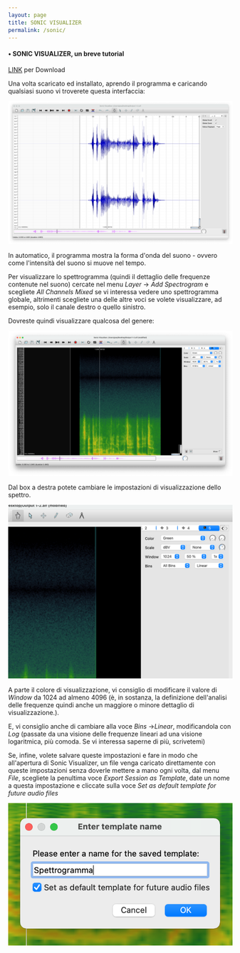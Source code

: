 ```yaml
---
layout: page
title: SONIC VISUALIZER
permalink: /sonic/
---
```



#### • SONIC VISUALIZER, un breve tutorial


<a href="https://sonicvisualiser.org/download.html" target="_blank">LINK</a> per Download


Una volta scaricato ed installato, aprendo il programma e caricando qualsiasi suono vi troverete questa interfaccia:

![Interfaccia SV](images/interfaccia.png)

In automatico, il programma mostra la forma d'onda del suono - ovvero come l'intensità del suono si muove nel tempo.

Per visualizzare lo spettrogramma (quindi il dettaglio delle frequenze contenute nel suono) cercate nel menu *Layer* -> *Add Spectrogram* e scegliete *All Channels Mixed* se vi interessa vedere uno spettrogramma globale, altrimenti scegliete una delle altre voci se volete visualizzare, ad esempio, solo il canale destro o quello sinistro.

Dovreste quindi visualizzare qualcosa del genere:


![Spettrogramma SV](images/spettro.png)


Dal box a destra potete cambiare le impostazioni di visualizzazione dello spettro.

![Box SV](images/box.png)

A parte il colore di visualizzazione, vi consiglio di modificare il valore di *Window* da 1024 ad almeno 4096 (è, in sostanza, la definizione dell'analisi delle frequenze quindi anche un maggiore o minore dettaglio di visualizzazione.).

E, vi consiglio anche di cambiare alla voce *Bins* ->*Linear*, modificandola con *Log* (passate da una visione delle frequenze lineari ad una visione logaritmica, più comoda. Se vi interessa saperne di più, scrivetemi)


Se, infine, volete salvare queste impostazioni e fare in modo che all'apertura di Sonic Visualizer, un file venga caricato direttamente con queste impostazioni senza doverle mettere a mano ogni volta, dal menu *File*, scegliete la penultima voce *Export Session as Template*, date un nome a questa impostazione e cliccate sulla voce *Set as default template for future audio files*  

![template SV](images/template.png)
